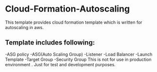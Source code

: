 # Cloud-Formation-Autoscaling
This template provides cloud formation template which is written for autoscaling in aws.
## Template includes following:
-ASG policy
-ASG(Auto Scaling Group)
-Listener
-Load Balancer
-Launch Template
-Target Group
-Security Group
This is not for use in production environment . Just for test and development purposes.

